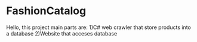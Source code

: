 # FashionCatalog

Hello, this project main parts are:
1)C# web crawler that store products into a database
2)Website that acceses database
